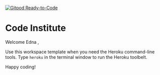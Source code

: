 [![Gitpod Ready-to-Code](https://img.shields.io/badge/Gitpod-Ready--to--Code-blue?logo=gitpod)](https://gitpod.io/#https://github.com/edshuli/Yiami-DCProject) 

# Code Institute

Welcome Edna ,

Use this workspace template when you need the Heroku command-line tools. Type `heroku` in the terminal window to run the Heroku toolbelt.

Happy coding!
